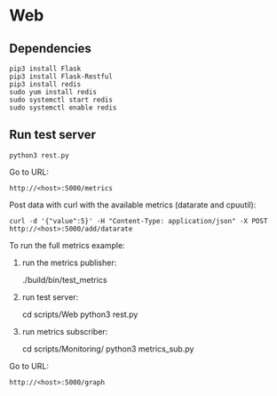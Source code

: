 # Web

## Dependencies

    pip3 install Flask
    pip3 install Flask-Restful
    pip3 install redis
    sudo yum install redis
    sudo systemctl start redis
    sudo systemctl enable redis

## Run test server

    python3 rest.py

Go to URL:

    http://<host>:5000/metrics

Post data with curl with the available metrics (datarate and cpuutil):

    curl -d '{"value":5}' -H "Content-Type: application/json" -X POST http://<host>:5000/add/datarate

To run the full metrics example:

1. run the metrics publisher:

    ./build/bin/test_metrics

2. run test server:

    cd scripts/Web
    python3 rest.py

3. run metrics subscriber:

    cd scripts/Monitoring/
    python3 metrics_sub.py

Go to URL:

    http://<host>:5000/graph
